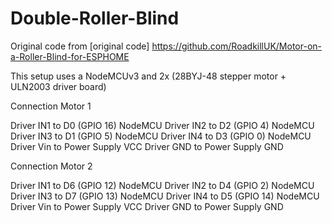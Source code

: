 # Double-Roller-Blind

Original code from [original code] https://github.com/RoadkillUK/Motor-on-a-Roller-Blind-for-ESPHOME

This setup uses a NodeMCUv3 and 2x (28BYJ-48 stepper motor + ULN2003 driver board)

Connection Motor 1

Driver IN1 to D0 (GPIO 16) NodeMCU
Driver IN2 to D2 (GPIO 4) NodeMCU
Driver IN3 to D1 (GPIO 5) NodeMCU
Driver IN4 to D3 (GPIO 0) NodeMCU
Driver Vin to Power Supply VCC
Driver GND to Power Supply GND

Connection Motor 2

Driver IN1 to D6 (GPIO 12) NodeMCU
Driver IN2 to D4 (GPIO 2) NodeMCU
Driver IN3 to D7 (GPIO 13) NodeMCU
Driver IN4 to D5 (GPIO 14) NodeMCU
Driver Vin to Power Supply VCC
Driver GND to Power Supply GND